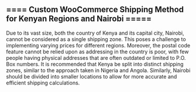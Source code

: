 
## ==== Custom WooCommerce Shipping Method for Kenyan Regions and Nairobi =====
 
Due to its vast size, both the country of Kenya and its capital city, Nairobi, cannot be considered as a single shipping zone. This poses a challenge to implementing varying prices for different regions. Moreover, the postal code feature cannot be relied upon as addressing in the country is poor, with few people having physical addresses that are often outdated or limited to P.O. Box numbers. It is recommended that Kenya be split into distinct shipping zones, similar to the approach taken in Nigeria and Angola. Similarly, Nairobi should be divided into smaller locations to allow for more accurate and efficient shipping calculations.

